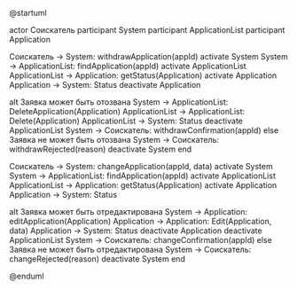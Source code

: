 @startuml

actor Соискатель
participant System
participant ApplicationList
participant Application

Соискатель -> System: withdrawApplication(appId)
activate System
System -> ApplicationList: findApplication(appId)
activate ApplicationList
ApplicationList -> Application: getStatus(Application)
activate Application
Application -> System: Status
deactivate Application

alt Заявка может быть отозвана
	System -> ApplicationList: DeleteApplication(Application)
	ApplicationList -> ApplicationList: Delete(Application)
	ApplicationList -> System: Status
	deactivate ApplicationList
	System -> Соискатель: withdrawConfirmation(appId)
else Заявка не может быть отозвана
	System -> Соискатель: withdrawRejected(reason)
	deactivate System
end

Соискатель -> System: changeApplication(appId, data)
activate System
System -> ApplicationList: findApplication(appId)
activate ApplicationList
ApplicationList -> Application: getStatus(Application)
activate Application
Application -> System: Status

alt Заявка может быть отредактирована
	System -> Application: editApplication(Application)
	Application -> Application: Edit(Application, data)
	Application -> System: Status
	deactivate Application
	deactivate ApplicationList
	System -> Соискатель: changeConfirmation(appId)
else Заявка не может быть отредактирована
	System -> Соискатель: changeRejected(reason)
	deactivate System
end

@enduml
